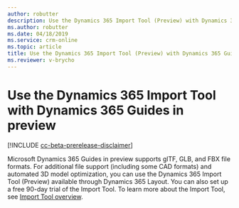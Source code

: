 ```yaml
---
author: robutter
description: Use the Dynamics 365 Import Tool (Preview) with Dynamics 365 Guides in preview
ms.author: robutter
ms.date: 04/18/2019
ms.service: crm-online
ms.topic: article
title: Use the Dynamics 365 Import Tool (Preview) with Dynamics 365 Guides in preview
ms.reviewer: v-brycho
---
```


# Use the Dynamics 365 Import Tool with Dynamics 365 Guides in preview

[!INCLUDE [cc-beta-prerelease-disclaimer](../includes/cc-beta-prerelease-disclaimer.md)]
 
Microsoft Dynamics 365 Guides in preview supports glTF, GLB, and FBX file formats. For additional file support (including some CAD formats) and automated 3D model optimization, you can use the Dynamics 365 Import Tool (Preview) available through Dynamics 365 Layout. You can also set up a free 90-day trial of the Import Tool. To learn more about the Import Tool, see [Import Tool overview](https://docs.microsoft.com/en-us/dynamics365/mixed-reality/import-tool).

